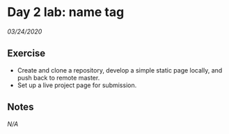 # Day 2 lab: name tag

_03/24/2020_

## Exercise
- Create and clone a repository, develop a simple static page locally, and push back to remote master.
- Set up a live project page for submission.

## Notes
_N/A_
